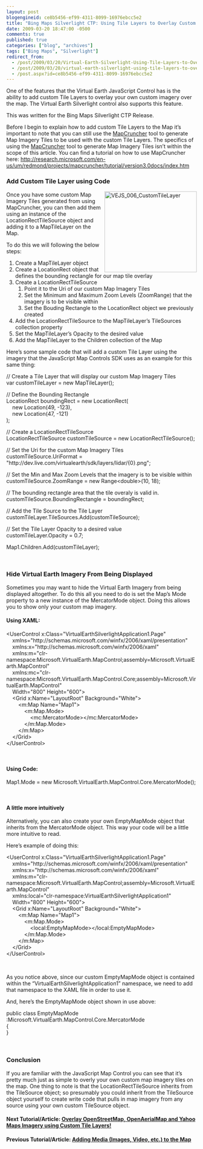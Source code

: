 ```yaml
---
layout: post
blogengineid: ce8b5456-ef99-4311-8099-16976ebcc5e2
title: "Bing Maps Silverlight CTP: Using Tile Layers to Overlay Custom Map Imagery"
date: 2009-03-20 18:47:00 -0500
comments: true
published: true
categories: ["blog", "archives"]
tags: ["Bing Maps", "Silverlight"]
redirect_from: 
  - /post/2009/03/20/Virtual-Earth-Silverlight-Using-Tile-Layers-to-Overlay-Custom-Map-Imagery
  - /post/2009/03/20/virtual-earth-silverlight-using-tile-layers-to-overlay-custom-map-imagery
  - /post.aspx?id=ce8b5456-ef99-4311-8099-16976ebcc5e2
---
```

<!-- more -->
<p>One of the features that the Virtual Earth JavaScript Control has is the ability to add custom Tile Layers to overlay your own custom imagery over the map. The Virtual Earth Silverlight control also supports this feature.</p>  <p>This was written for the Bing Maps Silverlight CTP Release.</p>  <p>Before I begin to explain how to add custom Tile Layers to the Map it’s important to note that you can still use the <a href="http://dev.live.com/virtualearth/mapcruncher/" target="_blank">MapCruncher</a> tool to generate Map Imagery Tiles to be used with the custom Tile Layers. The specifics of using the <a href="http://dev.live.com/virtualearth/mapcruncher/" target="_blank">MapCruncher</a> tool to generate Map Imagery Tiles isn’t within the scope of this article. You can find a tutorial on how to use MapCruncher here: <a title="http://research.microsoft.com/en-us/um/redmond/projects/mapcruncher/tutorial/version3.0docs/index.htm" href="http://research.microsoft.com/en-us/um/redmond/projects/mapcruncher/tutorial/version3.0docs/index.htm">http://research.microsoft.com/en-us/um/redmond/projects/mapcruncher/tutorial/version3.0docs/index.htm</a></p>  <h3>Add Custom Tile Layer using Code</h3>  <p><a href="/images/postsVEJS_006_CustomTileLayer.png"><img style="border-right-width: 0px; display: inline; border-top-width: 0px; border-bottom-width: 0px; border-left-width: 0px" title="VEJS_006_CustomTileLayer" border="0" alt="VEJS_006_CustomTileLayer" align="right" src="/images/postsVEJS_006_CustomTileLayer_thumb.png" width="244" height="214" /></a>Once you have some custom Map Imagery Tiles generated from using MapCruncher, you can then add them using an instance of the LocationRectTileSource object and adding it to a MapTileLayer on the Map.</p>  <p>To do this we will following the below steps:</p>  <ol>   <li>Create a MapTileLayer object </li>    <li>Create a LocationRect object that defines the bounding rectangle for our map tile overlay </li>    <li>Create a LocationRectTileSource      <ol>       <li>Point it to the Uri of our custom Map Imagery Tiles </li>        <li>Set the Minimum and Maximum Zoom Levels (ZoomRange) that the imagery is to be visible within </li>        <li>Set the Bouding Rectangle to the LocationRect object we previously created </li>     </ol>   </li>    <li>Add the LocationRectTileSource to the MapTileLayer’s TileSources collection property </li>    <li>Set the MapTileLayer’s Opacity to the desired value </li>    <li>Add the MapTileLayer to the Children collection of the Map </li> </ol>  <p>Here’s some sample code that will add a custom Tile Layer using the imagery that the JavaScript Map Controls SDK uses as an example for this same thing:</p>  <p>// Create a Tile Layer that will display our custom Map Imagery Tiles    <br />var customTileLayer = new MapTileLayer();</p>  <p>// Define the Bounding Rectangle    <br />LocationRect boundingRect = new LocationRect(     <br />&#160;&#160;&#160; new Location(49, -123),&#160; <br />&#160;&#160;&#160; new Location(47, -121)     <br />);</p>  <p>// Create a LocationRectTileSource    <br />LocationRectTileSource customTileSource = new LocationRectTileSource();</p>  <p>// Set the Uri for the custom Map Imagery Tiles    <br />customTileSource.UriFormat = &quot;http://dev.live.com/virtualearth/sdk/layers/lidar/{0}.png&quot;;</p>  <p>// Set the Min and Max Zoom Levels that the imagery is to be visible within    <br />customTileSource.ZoomRange = new Range&lt;double&gt;(10, 18);</p>  <p>// The bounding rectangle area that the tile overaly is valid in.    <br />customTileSource.BoundingRectangle = boundingRect;</p>  <p>// Add the Tile Source to the Tile Layer    <br />customTileLayer.TileSources.Add(customTileSource);</p>  <p>// Set the Tile Layer Opacity to a desired value    <br />customTileLayer.Opacity = 0.7;</p>  <p>Map1.Children.Add(customTileLayer);</p>  <p>&#160;</p>  <h3>Hide Virtual Earth Imagery From Being Displayed</h3>  <p>Sometimes you may want to hide the Virtual Earth Imagery from being displayed altogether. To do this all you need to do is set the Map’s Mode property to a new instance of the MercatorMode object. Doing this allows you to show only your custom map imagery.</p>  <h4>Using XAML:</h4>  <p>&lt;UserControl x:Class=&quot;VirtualEarthSilverlightApplication1.Page&quot;    <br />&#160;&#160;&#160; xmlns=&quot;http://schemas.microsoft.com/winfx/2006/xaml/presentation&quot;     <br />&#160;&#160;&#160; xmlns:x=&quot;http://schemas.microsoft.com/winfx/2006/xaml&quot;     <br />&#160;&#160;&#160; xmlns:m=&quot;clr-namespace:Microsoft.VirtualEarth.MapControl;assembly=Microsoft.VirtualEarth.MapControl&quot;     <br />&#160;&#160;&#160; xmlns:mc=&quot;clr-namespace:Microsoft.VirtualEarth.MapControl.Core;assembly=Microsoft.VirtualEarth.MapControl&quot;     <br />&#160;&#160;&#160; Width=&quot;800&quot; Height=&quot;600&quot;&gt;     <br />&#160;&#160;&#160; &lt;Grid x:Name=&quot;LayoutRoot&quot; Background=&quot;White&quot;&gt;     <br />&#160;&#160;&#160;&#160;&#160;&#160;&#160; &lt;m:Map Name=&quot;Map1&quot;&gt;     <br />&#160;&#160;&#160;&#160;&#160;&#160;&#160;&#160;&#160;&#160;&#160; &lt;m:Map.Mode&gt;     <br />&#160;&#160;&#160;&#160;&#160;&#160;&#160;&#160;&#160;&#160;&#160;&#160;&#160;&#160;&#160; &lt;mc:MercatorMode&gt;&lt;/mc:MercatorMode&gt;     <br />&#160;&#160;&#160;&#160;&#160;&#160;&#160;&#160;&#160;&#160;&#160; &lt;/m:Map.Mode&gt;     <br />&#160;&#160;&#160;&#160;&#160;&#160;&#160; &lt;/m:Map&gt;     <br />&#160;&#160;&#160; &lt;/Grid&gt;     <br />&lt;/UserControl&gt;</p>  <p>&#160;</p>  <h4>Using Code:</h4>  <p>Map1.Mode = new Microsoft.VirtualEarth.MapControl.Core.MercatorMode();</p>  <p>&#160;</p>  <h4>A little more intuitively</h4>  <p>Alternatively, you can also create your own EmptyMapMode object that inherits from the MercatorMode object. This way your code will be a little more intuitive to read.</p>  <p>Here’s example of doing this:</p>  <p>&lt;UserControl x:Class=&quot;VirtualEarthSilverlightApplication1.Page&quot;    <br />&#160;&#160;&#160; xmlns=&quot;http://schemas.microsoft.com/winfx/2006/xaml/presentation&quot;     <br />&#160;&#160;&#160; xmlns:x=&quot;http://schemas.microsoft.com/winfx/2006/xaml&quot;     <br />&#160;&#160;&#160; xmlns:m=&quot;clr-namespace:Microsoft.VirtualEarth.MapControl;assembly=Microsoft.VirtualEarth.MapControl&quot;     <br />&#160;&#160;&#160; xmlns:local=&quot;clr-namespace:VirtualEarthSilverlightApplication1&quot;     <br />&#160;&#160;&#160; Width=&quot;800&quot; Height=&quot;600&quot;&gt;     <br />&#160;&#160;&#160; &lt;Grid x:Name=&quot;LayoutRoot&quot; Background=&quot;White&quot;&gt;     <br />&#160;&#160;&#160;&#160;&#160;&#160;&#160; &lt;m:Map Name=&quot;Map1&quot;&gt;     <br />&#160;&#160;&#160;&#160;&#160;&#160;&#160;&#160;&#160;&#160;&#160; &lt;m:Map.Mode&gt;     <br />&#160;&#160;&#160;&#160;&#160;&#160;&#160;&#160;&#160;&#160;&#160;&#160;&#160;&#160;&#160; &lt;local:EmptyMapMode&gt;&lt;/local:EmptyMapMode&gt;     <br />&#160;&#160;&#160;&#160;&#160;&#160;&#160;&#160;&#160;&#160;&#160; &lt;/m:Map.Mode&gt;     <br />&#160;&#160;&#160;&#160;&#160;&#160;&#160; &lt;/m:Map&gt;     <br />&#160;&#160;&#160; &lt;/Grid&gt;     <br />&lt;/UserControl&gt;</p>  <p>&#160;</p>  <p>As you notice above, since our custom EmptyMapMode object is contained within the “VirtualEarthSilverlightApplication1” namespace, we need to add that namespace to the XAML file in order to use it.</p>  <p>And, here’s the EmptyMapMode object shown in use above:</p>  <p>public class EmptyMapMode :Microsoft.VirtualEarth.MapControl.Core.MercatorMode    <br />{     <br />}</p>  <p>&#160;</p>  <h3>Conclusion</h3>  <p>If you are familiar with the JavaScript Map Control you can see that it’s pretty much just as simple to overly your own custom map imagery tiles on the map. One thing to note is that the LocationRectTileSource inherits from the TileSource object; so presumably you could inherit from the TileSource object yourself to create write code that pulls in map imagery from any source using your own custom TileSource object.</p>  <h4>Next Tutorial/Article: <a href="/post.aspx?id=88a585cd-f90a-40e1-963d-ca1932ce2535">Overlay OpenStreetMap, OpenAerialMap and Yahoo Maps Imagery using Custom Tile Layers!</a></h4>  <h4>Previous Tutorial/Article: <a href="/post.aspx?id=2c25c9bc-e290-41e4-9a03-daa75a912c63">Adding Media (Images, Video, etc.) to the Map</a></h4>
